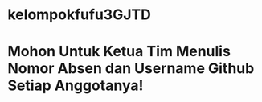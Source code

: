 # kelompokfufu3GJTD
# Mohon Untuk Ketua Tim Menulis Nomor Absen dan Username Github Setiap Anggotanya!